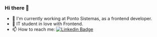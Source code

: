 ### Hi there 👋
- 🔭 I'm currently working at Ponto Sistemas, as a frontend developer.
- 🌱 IT student in love with Frontend.
- 📫 How to reach me: [![Linkedin Badge](https://img.shields.io/badge/-LinkedIn-blue?style=flat-square&logo=Linkedin&logoColor=white&link=https://www.linkedin.com/in/paulohenriquedeassumpcao/)](https://www.linkedin.com/in/paulohenriquedeassumpcao/)

<!--
**pauloassump/pauloassump** is a ✨ _special_ ✨ repository because its `README.md` (this file) appears on your GitHub profile.

Here are some ideas to get you started:

- 🔭 I'm currently working at Ponto Sistemas, as a frontend developer.
- 🌱 IT student in love with Frontend.
- 📫 How to reach me: [![Linkedin Badge](https://img.shields.io/badge/-LinkedIn-blue?style=flat-square&logo=Linkedin&logoColor=white&link=https://www.linkedin.com/in/paulohenriquedeassumpcao/)](https://www.linkedin.com/in/paulohenriquedeassumpcao/)
-->
